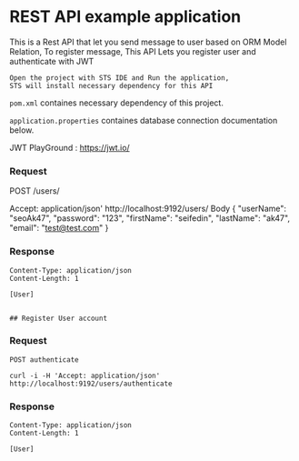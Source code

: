 # REST API example application

This is a Rest API that let you send message to user based on ORM Model Relation, 
To register message, This API Lets you register user and authenticate with JWT

    Open the project with STS IDE and Run the application,
    STS will install necessary dependency for this API 

`pom.xml` containes necessary dependency of this project.

`application.properties` containes database connection
documentation below.


JWT PlayGround : https://jwt.io/

### Request

POST /users/
   
   Accept: application/json' http://localhost:9192/users/
   Body { "userName": "seoAk47", "password": "123", "firstName": "seifedin",  "lastName": "ak47", "email": "test@test.com" }
   
### Response

    Content-Type: application/json
    Content-Length: 1

    [User]
    
    
    ## Register User account

### Request

`POST authenticate`

    curl -i -H 'Accept: application/json' http://localhost:9192/users/authenticate

### Response

    Content-Type: application/json
    Content-Length: 1

    [User]
